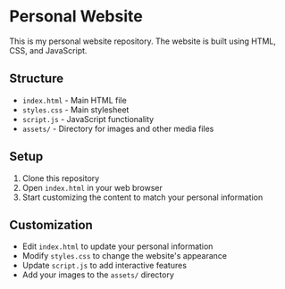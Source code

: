 # Personal Website

This is my personal website repository. The website is built using HTML, CSS, and JavaScript.

## Structure
- `index.html` - Main HTML file
- `styles.css` - Main stylesheet
- `script.js` - JavaScript functionality
- `assets/` - Directory for images and other media files

## Setup
1. Clone this repository
2. Open `index.html` in your web browser
3. Start customizing the content to match your personal information

## Customization
- Edit `index.html` to update your personal information
- Modify `styles.css` to change the website's appearance
- Update `script.js` to add interactive features
- Add your images to the `assets/` directory 